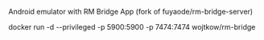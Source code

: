 Android emulator with RM Bridge App (fork of fuyaode/rm-bridge-server)

docker run -d --privileged -p 5900:5900 -p 7474:7474 wojtkow/rm-bridge
